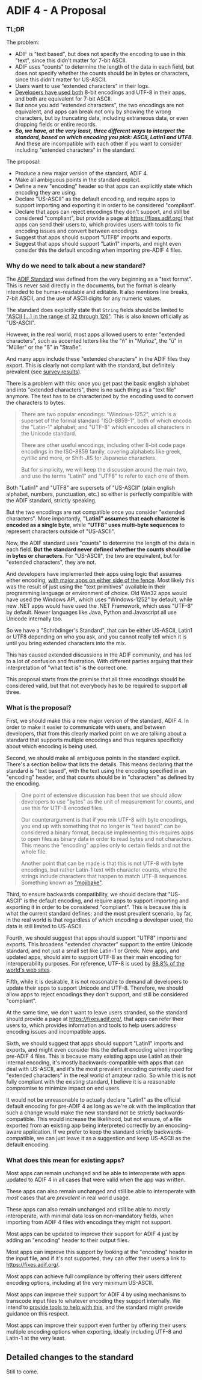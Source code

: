 # ADIF 4 - A Proposal

### TL;DR

The problem:

* ADIF is "text based", but does not specify the encoding to use in this "text", since this didn't matter for 7-bit ASCII.
* ADIF uses "counts" to determine the length of the data in each field, but does not specify whether the counts should be in bytes or characters, since this didn't matter for US-ASCII.
* Users want to use "extended characters" in their logs.
* [Developers have used both](survey-results/README.md) 8-bit encodings and UTF-8 in their apps, and both are equivalent for 7-bit ASCII.
* But once you add "extended characters", the two encodings are not equivalent, and apps can break not only by showing the wrong characters, but by truncating data, including extraneous data, or even dropping fields or entire records.
* ***So, we have, at the very least, three different ways to interpret the standard, based on which encoding you pick: ASCII, Latin1 and UTF8.*** And these are incompatible with each other if you want to consider including "extended characters" in the standard.

The proposal:

* Produce a new major version of the standard, ADIF 4.
* Make all ambiguous points in the standard explicit.
* Define a new "encoding" header so that apps can explicitly state which encoding they are using.
* Declare "US-ASCII" as the default encoding, and require apps to support importing and exporting it in order to be considered "compliant".
* Declare that apps can reject encodings they don't support, and still be considered "compliant", but provide a page at https://fixes.adif.org/ that apps can send their users to, which provides users with tools to fix encoding issues and convert between encodings.
* Suggest that apps should support "UTF8" imports and exports.
* Suggest that apps should support "Latin1" imports, and might even consider this the default encoding when importing pre-ADIF 4 files.


### Why do we need to talk about a new standard?

The [ADIF Standard](https://www.adif.org/316/ADIF_316.htm) was defined from the very beginning as a "text format". This is never said directly in the documents, but the format is clearly intended to be human-readable and editable. It also mentions line breaks, 7-bit ASCII, and the use of ASCII digits for any numeric values.

The standard does explicitly state that `String` fields should be limited to ["ASCII [...] in the range of 32 through 126"](https://www.adif.org/316/ADIF_316.htm#:~:text=an%20ASCII%20character%20whose%20code%20lies%20in%20the%20range%20of%2032%20through%20126%2C%20inclusive). This is also known officially as "US-ASCII".

However, in the real world, most apps alllowed users to enter "extended characters", such as accented letters like the "ñ" in "Muñoz", the "ü" in "Müller" or the "ß" in "Straße".

And many apps include these "extended characters" in the ADIF files they export. This is clearly not compliant with the standard, but definitely prevalent (see [survey results](survey-results/README.md)).

There is a problem with this: once you get past the basic english alphabet and into "extended characters", there is no such thing as a "text file" anymore. The text has to be characterized by the encoding used to convert the characters to bytes.

> There are two popular encodings: "Windows-1252", which is a superset of the formal standard "ISO-8859-1", both of which encode the "Latin-1" alphabet; and "UTF-8" which encodes all characters in the Unicode standard.
>
> There are other useful encodings, including other 8-bit code page encodings in the ISO-8859 family, covering alphabets like greek, cyrillic and more, or Shift-JIS for Japanese characters.
>
> But for simplicity, we will keep the discussion around the main two, and use the terms "Latin1" and "UTF8" to refer to each one of them.

Both "Latin1" and "UTF8" are supersets of "US-ASCII" (plain english alphabet, numbers, punctuation, etc.) so either is perfectly compatible with the ADIF standard, strictly speaking.

But the two encodings are not compatible once you consider "extended characters". More importantly, **"Latin1" assumes that each character is encoded as a single byte**, while **"UTF8" uses multi-byte sequences** to represent characters outside of "US-ASCII".

Now, the ADIF standard uses "counts" to determine the length of the data in each field. **But the standard never defined whether the counts should be in bytes or characters**. For "US-ASCII", the two are equivalent, but for "extended characters", they are not.

And developers have implemented their apps using logic that assumes either encoding, [with major apps on either side of the fence](survey-results/README.md). Most likely this was the result of just using the "text primitives" available in their programming language or environment of choice. Old Win32 apps would have used the Windows API, which uses "Windows-1252" by default, while new .NET apps would have used the .NET Framework, which uses "UTF-8" by default. Newer languages like Java, Python and Javascript all use Unicode internally too.

So we have a "Schrödinger's Standard", that can be either US-ASCII, Latin1 or UTF8 depending on who you ask, and you cannot really tell which it is until you bring extended characters into the mix.

This has caused extended discussions in the ADIF community, and has led to a lot of confusion and frustration. With different parties arguing that their interpretation of "what text is" is the correct one.

This proposal starts from the premise that all three encodings should be considered valid, but that not everybody has to be required to support all three.


### What is the proposal?

First, we should make this a new major version of the standard, ADIF 4. In order to make it easier to communicate with users, and between developers, that from this clearly marked point on we are talking about a standard that supports multiple encodings and thus requires specificity about which encoding is being used.

Second, we should make all ambiguous points in the standard explicit. There's a section bellow that lists the details. This means declaring that the standard is "text based", with the text using the encoding specified in an "encoding" header, and that counts should be in "characters" as defined by the encoding.

> One point of extensive discussion has been that we should allow developers to use "bytes" as the unit of measurement for counts, and use this for UTF-8 encoded files.
>
> Our counterargument is that if you mix UTF-8 with byte encodings, you end up with something that no longer is "text based" can be considered a binary format, because implementing this requires apps to open files as binary data in order to read bytes and not characters. This means the "encoding" applies only to certain fields and not the whole file.
>
> Another point that can be made is that this is not UTF-8 with byte encodings, but rather Latin-1 text with character counts, where the strings include characters that happen to match UTF-8 sequences. Something known as ["mojibake"](https://en.wikipedia.org/wiki/Mojibake).

Third, to ensure backwards compatibility, we should declare that "US-ASCII" is the default encoding, and require apps to support importing and exporting it in order to be considered "compliant". This is because this is what the current standard defines; and the most prevalent scenario, by far, in the real world is that regardless of which encoding a developer used, the data is still limited to US-ASCII.

Fourth, we should suggest that apps should support "UTF8" imports and exports. This broadens "extended character" support to the entire Unicode standard, and not just a small set like Latin-1 or Greek. New apps, and updated apps, should aim to support UTF-8 as their main encoding for interoperability purposes. For reference, UTF-8 is used by [98.8% of the world's web sites](https://w3techs.com/technologies/cross/character_encoding/ranking).

Fifth, while it is desirable, it is not reasonable to demand all developers to update their apps to support Unicode and UTF-8. Therefore, we should allow apps to reject encodings they don't support, and still be considered "compliant".

At the same time, we don't want to leave users stranded, so the standard should provide a page at https://fixes.adif.org/, that apps can refer their users to, which provides information and tools to help users address encoding issues and incompatible apps.

Sixth, we should suggest that apps should support "Latin1" imports and exports, and might even consider this the default encoding when importing pre-ADIF 4 files. This is because many existing apps use Latin1 as their internal encoding, it's mostly backwards-compatible with apps that can deal with US-ASCII, and it's the most prevalent encoding currently used for "extended characters" in the real world of amateur radio. So while this is not fully compliant with the existing standard, I believe it is a reasonable compromise to minimize impact on end users.

It would not be unreasonable to actually declare "Latin1" as the official default encoding for pre-ADIF 4 as long as we're ok with the implication that such a change would make the new standard not be strictly backwards-compatible. This would increase the likelihood, but not ensure, of a file exported from an existing app being interpreted correctly by an encoding-aware application. If we prefer to keep the standard strictly backwards-compatible, we can just leave it as a suggestion and keep US-ASCII as the default encoding.

### What does this mean for existing apps?

Most apps can remain unchanged and be able to interoperate with apps updated to ADIF 4 in all cases that were valid when the app was written.

These apps can also remain unchanged and still be able to interoperate with _most_ cases that are _prevalent_ in real world usage.

These apps can also remain unchanged and still be able to _mostly_ interoperate, with minimal data loss on non-mandatory fields, when importing from ADIF 4 files with encodings they might not support.

Most apps can be updated to improve their support for ADIF 4 just by adding an "encoding" header to their output files.

Most apps can improve this support by looking at the "encoding" header in the input file, and if it's not supported, they can offer their users a link to https://fixes.adif.org/.

Most apps can achieve full compliance by offering their users different encoding options, including at the very minimum US-ASCII.

Most apps can improve their support for ADIF 4 by using mechanisms to transcode input files to whatever encoding they support internally. We intend to [provide tools to help with this](https://github.com/ham2k/transadif/), and the standard might provide guidance on this respect.

Most apps can improve their support even further by offering their users multiple encoding options when exporting, ideally including UTF-8 and Latin-1 at the very least.

## Detailed changes to the standard

Still to come.

